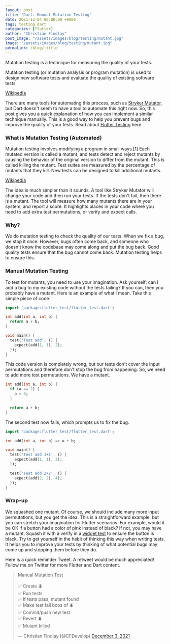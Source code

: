 ```yaml
---
layout: post
title: "Dart: Manual Mutation Testing"
date: 2021-12-04 00:00:00 +0000
tags: testing dart
categories: [flutter]
author: "Christian Findlay"
post_image: "/assets/images/blog/testing/mutant.jpg"
image: "/assets/images/blog/testing/mutant.jpg"
permalink: /blog/:title
---
```


Mutation testing is a technique for measuring the quality of your tests.

Mutation testing (or mutation analysis or program mutation) is used to design new software tests and evaluate the quality of existing software tests

[Wikipedia](https://en.wikipedia.org/wiki/Mutation_testing)

There are many tools for automating this process, such as [Stryker Mutator](https://stryker-mutator.io/), but Dart doesn't seem to have a tool to automate this right now. So, this post gives you a quick explanation of how you can implement a similar technique manually. This is a good way to help you prevent bugs and improve the quality of your tests. Read about [Flutter Testing](https://docs.flutter.dev/cookbook/testing/widget/introduction) here.

### What is Mutation Testing (Automated)

Mutation testing involves modifying a program in small ways.[1] Each mutated version is called a mutant, and tests detect and reject mutants by causing the behavior of the original version to differ from the mutant. This is called killing the mutant. Test suites are measured by the percentage of mutants that they kill. New tests can be designed to kill additional mutants.

[Wikipedia](https://en.wikipedia.org/wiki/Mutation_testing)

The idea is much simpler than it sounds. A tool like Stryker Mutator will change your code and then run your tests. If the tests don't fail, then there is a mutant. The tool will measure how many mutants there are in your system, and report a score. It highlights places in your code where you need to add extra test permutations, or verify and expect calls.

### Why?

We do mutation testing to check the quality of our tests. When we fix a bug, we stop it once. However, bugs often come back, and someone who doesn't know the codebase may come along and put the bug back. Good quality tests ensure that the bug cannot come back. Mutation testing helps to ensure this.

### Manual Mutation Testing

To test for mutants, you need to use your imagination. Ask yourself: can I add a bug to my existing code without the tests failing? If you can, then you probably have a mutant. Here is an example of what I mean. Take this simple piece of code.

```dart
import 'package:flutter_test/flutter_test.dart';

int add(int a, int b) {
  return a + b;
}

void main() {
  test('Test add', () {
    expect(add(1, 1), 2);
  });
}
```

This code version is completely wrong, but our tests don't cover the input permutations and therefore don't stop the bug from happening. So, we need to add more test permutations. We have a mutant.

```dart
int add(int a, int b) {
  if (a == 2) {
    a = 3;
  }

  return a + b;
}
```

The second test now fails, which prompts us to fix the bug.

```dart
import 'package:flutter_test/flutter_test.dart';

int add(int a, int b) => a + b;

void main() {
  test('Test add 1+1', () {
    expect(add(1, 1), 2);
  });

  test('Test add 2+2', () {
    expect(add(2, 2), 4);
  });
}
```

### Wrap-up

We squashed one mutant. Of course, we should include many more input permutations, but you get the idea. This is a straightforward example, but you can stretch your imagination for Flutter scenarios. For example, would it be OK if a button had a color of pink instead of black? If not, you may have a mutant. Squash it with a verify in a [widget test](https://docs.flutter.dev/cookbook/testing/widget/introduction) to ensure the button is black. Try to get yourself in the habit of thinking this way when writing tests. It helps you to improve your tests by thinking of what potential bugs may come up and stopping them before they do.

Here is a quick reminder Tweet. A retweet would be much appreciated! Follow me on Twitter for more Flutter and Dart content.

<blockquote class="twitter-tweet"><p lang="en" dir="ltr">Manual Mutation Test<br><br>✅ Create 🪲<br>✅ Run tests<br>✅ If tests pass, mutant found<br>✅ Make test fail bcos of 🪲<br>✅ Commit/push new test<br>✅ Revert 🪲<br>✅ Mutant killed</p>&mdash; Christian Findlay (@CFDevelop) <a href="https://twitter.com/CFDevelop/status/1466852921371512833?ref_src=twsrc%5Etfw">December 3, 2021</a></blockquote> <script async src="https://platform.twitter.com/widgets.js" charset="utf-8"></script>